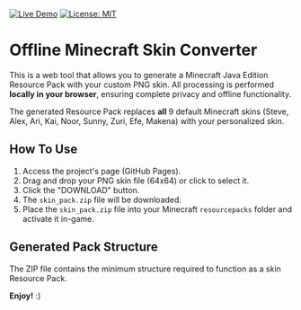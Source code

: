 [![Live Demo](https://img.shields.io/badge/Live%20Demo-Open%20Tool-107C10.svg)](https://1337rod.github.io/Offline-Minecraft-Skin-Converter/)
[![License: MIT](https://img.shields.io/badge/License-MIT-yellow.svg)](/LICENSE)

# Offline Minecraft Skin Converter

This is a web tool that allows you to generate a Minecraft Java Edition Resource Pack with your custom PNG skin. All processing is performed **locally in your browser**, ensuring complete privacy and offline functionality.

The generated Resource Pack replaces **all** 9 default Minecraft skins (Steve, Alex, Ari, Kai, Noor, Sunny, Zuri, Efe, Makena) with your personalized skin.

## How To Use

1.  Access the project's page (GitHub Pages).
2.  Drag and drop your PNG skin file (64x64) or click to select it.
3.  Click the "DOWNLOAD" button.
4.  The `skin_pack.zip` file will be downloaded.
5.  Place the `skin_pack.zip` file into your Minecraft `resourcepacks` folder and activate it in-game.

## Generated Pack Structure

The ZIP file contains the minimum structure required to function as a skin Resource Pack.

**Enjoy!** :)

